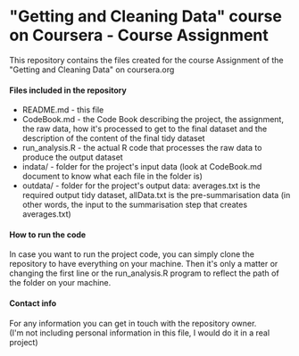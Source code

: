 "Getting and Cleaning Data" course on Coursera - Course Assignment
=========================

This repository contains the files created for the course Assignment of the "Getting and Cleaning Data" on coursera.org


#### Files included in the repository
* README.md - this file 
* CodeBook.md - the Code Book describing the project, the assignment, the raw data, how it's processed to get to the final dataset and the description of the content of the final tidy dataset
* run_analysis.R - the actual R code that processes the raw data to produce the output dataset
* indata/ - folder for the project's input data (look at CodeBook.md document to know what each file in the folder is)
* outdata/ - folder for the project's output data: averages.txt is the required output tidy dataset, allData.txt is the pre-summarisation data (in other words, the input to the summarisation step that creates averages.txt)

#### How to run the code
In case you want to run the project code, you can simply clone the repository to have everything on your machine. Then it's only a matter or changing the first line or the run_analysis.R program to reflect the path of the folder on your machine.


#### Contact info
For any information you can get in touch with the repository owner.<br>
(I'm not including personal information in this file, I would do it in a real project)
